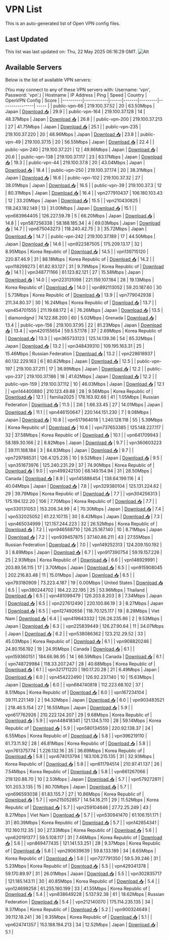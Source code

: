 # VPN List

This is an auto-generated list of Open VPN config files.

## Last Updated

This list was last updated on: Thu, 22 May 2025 06:16:29 GMT.
![Alt](https://repobeats.axiom.co/api/embed/186b98318ef1479477931607c1ad7d823f12451f.svg "Repobeats analytics image")

## Available Servers

Below is the list of available VPN servers:

(You may connect to any of these VPN servers with: Username: 'vpn', Password: 'vpn'.)
| Hostname | IP Address | Ping | Speed | Country | OpenVPN Config | Score |
|----------|------------|------|-------|---------|----------------| ----- |
| public-vpn-66 | 219.100.37.52 | 20 | 63.50Mbps | Japan | [Download 📥](./configs/server_0_JP.ovpn) | 29.9 |
| public-vpn-164 | 219.100.37.128 | 14 | 48.37Mbps | Japan | [Download 📥](./configs/server_1_JP.ovpn) | 26.8 |
| public-vpn-200 | 219.100.37.213 | 27 | 41.75Mbps | Japan | [Download 📥](./configs/server_2_JP.ovpn) | 25.1 |
| public-vpn-235 | 219.100.37.220 | 20 | 48.96Mbps | Japan | [Download 📥](./configs/server_3_JP.ovpn) | 23.8 |
| public-vpn-49 | 219.100.37.15 | 20 | 56.55Mbps | Japan | [Download 📥](./configs/server_4_JP.ovpn) | 22.4 |
| public-vpn-240 | 219.100.37.221 | 12 | 49.86Mbps | Japan | [Download 📥](./configs/server_5_JP.ovpn) | 20.6 |
| public-vpn-138 | 219.100.37.117 | 23 | 63.17Mbps | Japan | [Download 📥](./configs/server_6_JP.ovpn) | 19.3 |
| public-vpn-44 | 219.100.37.8 | 20 | 43.04Mbps | Japan | [Download 📥](./configs/server_7_JP.ovpn) | 18.4 |
| public-vpn-250 | 219.100.37.174 | 20 | 38.31Mbps | Japan | [Download 📥](./configs/server_8_JP.ovpn) | 16.6 |
| public-vpn-102 | 219.100.37.32 | 27 | 38.01Mbps | Japan | [Download 📥](./configs/server_9_JP.ovpn) | 16.5 |
| public-vpn-39 | 219.100.37.3 | 12 | 80.31Mbps | Japan | [Download 📥](./configs/server_10_JP.ovpn) | 16.4 |
| vpn277910437 | 106.180.103.43 | 12 | 33.20Mbps | Japan | [Download 📥](./configs/server_11_JP.ovpn) | 15.5 |
| vpn210430825 | 118.243.182.149 | 13 | 31.00Mbps | Japan | [Download 📥](./configs/server_12_JP.ovpn) | 15.1 |
| vpn683964405 | 126.227.59.78 | 5 | 66.20Mbps | Japan | [Download 📥](./configs/server_13_JP.ovpn) | 14.8 |
| vpn587256338 | 58.188.185.34 | 4 | 69.03Mbps | Japan | [Download 📥](./configs/server_14_JP.ovpn) | 14.7 |
| vpn675043273 | 118.240.42.75 | 3 | 35.72Mbps | Japan | [Download 📥](./configs/server_15_JP.ovpn) | 14.7 |
| public-vpn-242 | 219.100.37.189 | 17 | 44.50Mbps | Japan | [Download 📥](./configs/server_16_JP.ovpn) | 14.6 |
| vpn922387505 | 175.209.13.17 | 32 | 8.95Mbps | Korea Republic of | [Download 📥](./configs/server_17_KR.ovpn) | 14.5 |
| vpn139715120 | 220.87.46.9 | 31 | 88.18Mbps | Korea Republic of | [Download 📥](./configs/server_18_KR.ovpn) | 14.2 |
| vpn118299273 | 61.82.93.127 | 31 | 9.79Mbps | Korea Republic of | [Download 📥](./configs/server_19_KR.ovpn) | 14.1 |
| vpn348771166 | 61.123.82.121 | 27 | 15.58Mbps | Japan | [Download 📥](./configs/server_20_JP.ovpn) | 14.0 |
| vpn223131098 | 221.159.107.184 | 28 | 19.13Mbps | Korea Republic of | [Download 📥](./configs/server_21_KR.ovpn) | 14.0 |
| vpn892113052 | 59.20.187.60 | 30 | 5.73Mbps | Korea Republic of | [Download 📥](./configs/server_22_KR.ovpn) | 13.9 |
| vpn779042938 | 211.34.80.37 | 30 | 16.24Mbps | Korea Republic of | [Download 📥](./configs/server_23_KR.ovpn) | 13.7 |
| vpn454701555 | 211.19.68.172 | 4 | 76.26Mbps | Japan | [Download 📥](./configs/server_24_JP.ovpn) | 13.5 |
| diamondgnd | 74.122.88.200 | 60 | 5.02Mbps | Grenada | [Download 📥](./configs/server_25_GD.ovpn) | 13.4 |
| public-vpn-156 | 219.100.37.95 | 22 | 81.23Mbps | Japan | [Download 📥](./configs/server_26_JP.ovpn) | 13.4 |
| vpn420155654 | 59.5.57.178 | 37 | 2.69Mbps | Korea Republic of | [Download 📥](./configs/server_27_KR.ovpn) | 13.3 |
| vpn365733123 | 125.14.139.36 | 54 | 65.32Mbps | Japan | [Download 📥](./configs/server_28_JP.ovpn) | 13.2 |
| vpn348439310 | 109.195.163.31 | 25 | 15.46Mbps | Russian Federation | [Download 📥](./configs/server_29_RU.ovpn) | 13.2 |
| vpn228618937 | 60.132.229.163 | 6 | 80.62Mbps | Japan | [Download 📥](./configs/server_30_JP.ovpn) | 12.5 |
| public-vpn-197 | 219.100.37.211 | 17 | 36.99Mbps | Japan | [Download 📥](./configs/server_31_JP.ovpn) | 12.2 |
| public-vpn-237 | 219.100.37.186 | 18 | 41.62Mbps | Japan | [Download 📥](./configs/server_32_JP.ovpn) | 12.2 |
| public-vpn-159 | 219.100.37.112 | 10 | 46.03Mbps | Japan | [Download 📥](./configs/server_33_JP.ovpn) | 12.1 |
| vpn144400880 | 210.123.49.88 | 28 | 9.56Mbps | Korea Republic of | [Download 📥](./configs/server_34_KR.ovpn) | 12.1 |
| familia2025 | 178.163.92.66 | 41 | 1.05Mbps | Russian Federation | [Download 📥](./configs/server_35_RU.ovpn) | 11.5 |
| 2i6 | 1.66.33.45 | 27 | 14.01Mbps | Japan | [Download 📥](./configs/server_36_JP.ovpn) | 11.1 |
| vpn446150647 | 220.144.151.230 | 7 | 9.08Mbps | Japan | [Download 📥](./configs/server_37_JP.ovpn) | 10.8 |
| vpn517964018 | 1.240.128.118 | 55 | 5.39Mbps | Korea Republic of | [Download 📥](./configs/server_38_KR.ovpn) | 10.6 |
| vpn737653385 | 125.148.227.117 | 32 | 37.58Mbps | Korea Republic of | [Download 📥](./configs/server_39_KR.ovpn) | 10.1 |
| vpn641709943 | 58.189.30.166 | 2 | 8.82Mbps | Japan | [Download 📥](./configs/server_40_JP.ovpn) | 9.7 |
| vpn360603223 | 39.111.168.184 | 3 | 84.83Mbps | Japan | [Download 📥](./configs/server_41_JP.ovpn) | 9.7 |
| vpn729788531 | 126.4.125.235 | 10 | 9.52Mbps | Japan | [Download 📥](./configs/server_42_JP.ovpn) | 9.5 |
| vpn351673976 | 125.240.231.29 | 37 | 74.90Mbps | Korea Republic of | [Download 📥](./configs/server_43_KR.ovpn) | 9.0 |
| vpn499242130 | 68.149.154.94 | 31 | 28.50Mbps | Canada | [Download 📥](./configs/server_44_CA.ovpn) | 8.9 |
| vpn145886454 | 138.64.199.116 | 4 | 40.04Mbps | Japan | [Download 📥](./configs/server_45_JP.ovpn) | 7.8 |
| vpn329380104 | 125.131.224.62 | 29 | 39.79Mbps | Korea Republic of | [Download 📥](./configs/server_46_KR.ovpn) | 7.7 |
| vpn304256313 | 175.194.122.20 | 106 | 7.70Mbps | Korea Republic of | [Download 📥](./configs/server_47_KR.ovpn) | 7.7 |
| vpn330131053 | 153.206.34.99 | 4 | 70.30Mbps | Japan | [Download 📥](./configs/server_48_JP.ovpn) | 7.4 |
| vpn532025052 | 61.22.107.15 | 30 | 8.42Mbps | Japan | [Download 📥](./configs/server_49_JP.ovpn) | 7.3 |
| vpn465034999 | 121.157.244.223 | 32 | 26.52Mbps | Korea Republic of | [Download 📥](./configs/server_50_KR.ovpn) | 7.2 |
| vpn946568710 | 126.25.167.140 | 10 | 8.71Mbps | Japan | [Download 📥](./configs/server_51_JP.ovpn) | 7.2 |
| vpn939457875 | 37.140.86.211 | 43 | 27.55Mbps | Russian Federation | [Download 📥](./configs/server_52_RU.ovpn) | 7.0 |
| vpn149252313 | 124.209.150.192 | 3 | 8.89Mbps | Japan | [Download 📥](./configs/server_53_JP.ovpn) | 6.7 |
| vpn917390754 | 59.19.157.226 | 25 | 2.93Mbps | Korea Republic of | [Download 📥](./configs/server_54_KR.ovpn) | 6.6 |
| vpn148929991 | 203.89.56.115 | 17 | 3.70Mbps | Japan | [Download 📥](./configs/server_55_JP.ovpn) | 6.5 |
| vpn915908045 | 202.216.83.48 | 11 | 15.01Mbps | Japan | [Download 📥](./configs/server_56_JP.ovpn) | 6.5 |
| vpn793180909 | 73.223.4.187 | 19 | 0.00Mbps | United States | [Download 📥](./configs/server_57_US.ovpn) | 6.5 |
| vpn380244702 | 184.22.22.195 | 25 | 53.96Mbps | Thailand | [Download 📥](./configs/server_58_TH.ovpn) | 6.5 |
| vpn481099479 | 126.203.8.203 | 8 | 7.34Mbps | Japan | [Download 📥](./configs/server_59_JP.ovpn) | 6.5 |
| vpn227612490 | 220.100.86.19 | 3 | 8.27Mbps | Japan | [Download 📥](./configs/server_60_JP.ovpn) | 6.5 |
| vpn127492656 | 118.70.125.117 | 19 | 8.28Mbps | Viet Nam | [Download 📥](./configs/server_61_VN.ovpn) | 6.4 |
| vpn419643332 | 126.26.235.86 | 2 | 9.53Mbps | Japan | [Download 📥](./configs/server_62_JP.ovpn) | 6.3 |
| vpn225839449 | 126.27.90.64 | 11 | 34.07Mbps | Japan | [Download 📥](./configs/server_63_JP.ovpn) | 6.2 |
| vpn538086362 | 123.212.29.52 | 33 | 45.03Mbps | Korea Republic of | [Download 📥](./configs/server_64_KR.ovpn) | 6.1 |
| vpn908820246 | 24.80.156.192 | 19 | 24.95Mbps | Canada | [Download 📥](./configs/server_65_CA.ovpn) | 6.1 |
| vpn159360151 | 184.66.98.95 | 14 | 66.59Mbps | Canada | [Download 📥](./configs/server_66_CA.ovpn) | 6.1 |
| vpn748729984 | 118.33.207.247 | 28 | 40.68Mbps | Korea Republic of | [Download 📥](./configs/server_67_KR.ovpn) | 6.1 |
| vpn321711220 | 180.17.20.28 | 21 | 6.49Mbps | Japan | [Download 📥](./configs/server_68_JP.ovpn) | 6.0 |
| vpn454222490 | 126.92.237.140 | 10 | 15.63Mbps | Japan | [Download 📥](./configs/server_69_JP.ovpn) | 6.0 |
| vpn684740818 | 112.223.68.102 | 37 | 8.51Mbps | Korea Republic of | [Download 📥](./configs/server_70_KR.ovpn) | 6.0 |
| vpn167234104 | 39.111.221.149 | 2 | 94.32Mbps | Japan | [Download 📥](./configs/server_71_JP.ovpn) | 6.0 |
| vpn903483521 | 218.46.5.154 | 27 | 16.55Mbps | Japan | [Download 📥](./configs/server_72_JP.ovpn) | 5.9 |
| vpn617762926 | 210.222.124.207 | 29 | 9.68Mbps | Korea Republic of | [Download 📥](./configs/server_73_KR.ovpn) | 5.9 |
| vpn448418341 | 121.134.5.110 | 28 | 59.14Mbps | Korea Republic of | [Download 📥](./configs/server_74_KR.ovpn) | 5.9 |
| vpn580134559 | 220.92.138.37 | 24 | 6.55Mbps | Korea Republic of | [Download 📥](./configs/server_75_KR.ovpn) | 5.8 |
| vpn396219110 | 61.73.11.92 | 28 | 46.81Mbps | Korea Republic of | [Download 📥](./configs/server_76_KR.ovpn) | 5.8 |
| vpn761375774 | 1.226.132.16 | 35 | 36.69Mbps | Korea Republic of | [Download 📥](./configs/server_77_KR.ovpn) | 5.8 |
| vpn674013794 | 183.108.215.135 | 31 | 32.93Mbps | Korea Republic of | [Download 📥](./configs/server_78_KR.ovpn) | 5.8 |
| vpn611794514 | 210.97.41.137 | 26 | 7.54Mbps | Korea Republic of | [Download 📥](./configs/server_79_KR.ovpn) | 5.8 |
| vpn661267066 | 219.120.88.70 | 10 | 2.53Mbps | Japan | [Download 📥](./configs/server_80_JP.ovpn) | 5.7 |
| vpn579272811 | 101.203.3.135 | 15 | 80.70Mbps | Japan | [Download 📥](./configs/server_81_JP.ovpn) | 5.7 |
| vpn696593038 | 61.83.155.7 | 27 | 10.86Mbps | Korea Republic of | [Download 📥](./configs/server_82_KR.ovpn) | 5.7 |
| vpn215052857 | 14.54.16.211 | 29 | 11.52Mbps | Korea Republic of | [Download 📥](./configs/server_83_KR.ovpn) | 5.7 |
| vpn259104646 | 27.72.25.249 | 43 | 8.27Mbps | Viet Nam | [Download 📥](./configs/server_84_VN.ovpn) | 5.7 |
| vpn530941470 | 61.106.151.171 | 31 | 80.39Mbps | Korea Republic of | [Download 📥](./configs/server_85_KR.ovpn) | 5.7 |
| vpn142854341 | 112.160.112.35 | 30 | 27.33Mbps | Korea Republic of | [Download 📥](./configs/server_86_KR.ovpn) | 5.6 |
| vpn620191377 | 59.5.108.117 | 31 | 7.46Mbps | Korea Republic of | [Download 📥](./configs/server_87_KR.ovpn) | 5.6 |
| vpn869477435 | 121.141.53.251 | 28 | 9.37Mbps | Korea Republic of | [Download 📥](./configs/server_88_KR.ovpn) | 5.6 |
| vpn290639639 | 59.8.133.189 | 34 | 8.65Mbps | Korea Republic of | [Download 📥](./configs/server_89_KR.ovpn) | 5.6 |
| vpn727791350 | 59.5.39.246 | 31 | 5.23Mbps | Korea Republic of | [Download 📥](./configs/server_90_KR.ovpn) | 5.5 |
| vpn429341378 | 59.170.89.97 | 31 | 26.01Mbps | Japan | [Download 📥](./configs/server_91_JP.ovpn) | 5.5 |
| vpn302835717 | 121.185.143.11 | 30 | 40.85Mbps | Korea Republic of | [Download 📥](./configs/server_92_KR.ovpn) | 5.4 |
| vpn124699258 | 61.255.180.199 | 33 | 41.55Mbps | Korea Republic of | [Download 📥](./configs/server_93_KR.ovpn) | 5.4 |
| vpn838649228 | 5.137.92.38 | 61 | 18.62Mbps | Russian Federation | [Download 📥](./configs/server_94_RU.ovpn) | 5.4 |
| vpn212140070 | 175.114.235.135 | 34 | 9.37Mbps | Korea Republic of | [Download 📥](./configs/server_95_KR.ovpn) | 5.2 |
| vpn900324649 | 39.112.18.241 | 36 | 9.35Mbps | Korea Republic of | [Download 📥](./configs/server_96_KR.ovpn) | 5.1 |
| vpn624741357 | 153.188.194.213 | 34 | 12.52Mbps | Japan | [Download 📥](./configs/server_97_JP.ovpn) | 5.1 |
